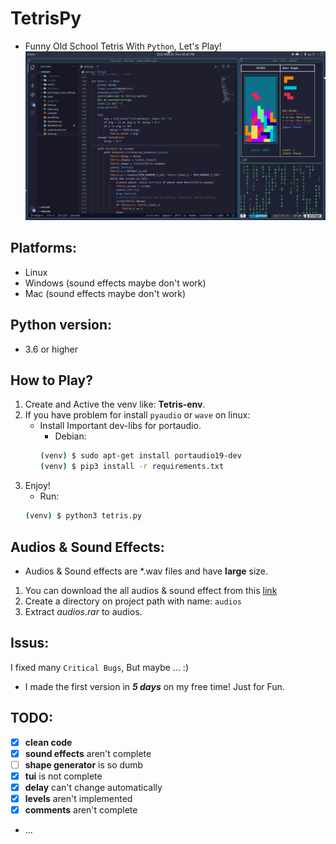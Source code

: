 # TetrisPy
- Funny Old School Tetris With `Python`, Let's Play!
![image](https://github.com/mehrdad-mixtape/TetrisPy/blob/master/index.png)
## Platforms:
- Linux
- Windows (sound effects maybe don't work)
- Mac (sound effects maybe don't work)

## Python version:
- 3.6 or higher

## How to Play?
1. Create and Active the venv like: **Tetris-env**.
2. If you have problem for install `pyaudio` or `wave` on linux:
    - Install Important dev-libs for portaudio.
        - Debian: 
        ```bash
        (venv) $ sudo apt-get install portaudio19-dev
        (venv) $ pip3 install -r requirements.txt
        ```
3. Enjoy!
    - Run:
    ```bash
    (venv) $ python3 tetris.py
    ```

## Audios & Sound Effects:
 - Audios & Sound effects are *.wav files and have **large** size.
 1. You can download the all audios & sound effect from this [link]("https://drive.google.com/file/d/1QfO3Gv5QSvyZmKgrRNVax6bBWKC4jhJG/view?usp=sharing")
 2. Create a directory on project path with name: `audios`
 3. Extract *audios.rar* to audios.

## Issus:
I fixed many `Critical Bugs`, But maybe ... :)
- I made the first version in ***5 days*** on my free time! Just for Fun.

## TODO:
- [x] **clean code**
- [x] **sound effects** aren't complete
- [ ] **shape generator** is so dumb
- [x] **tui** is not complete
- [x] **delay** can't change automatically
- [x] **levels** aren't implemented
- [x] **comments** aren't complete
- ...
